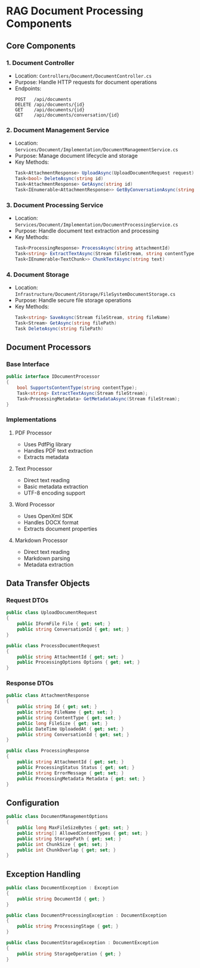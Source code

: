 # RAG Document Processing Components

## Core Components

### 1. Document Controller
- Location: `Controllers/Document/DocumentController.cs`
- Purpose: Handle HTTP requests for document operations
- Endpoints:
  ```
  POST   /api/documents
  DELETE /api/documents/{id}
  GET    /api/documents/{id}
  GET    /api/documents/conversation/{id}
  ```

### 2. Document Management Service
- Location: `Services/Document/Implementation/DocumentManagementService.cs`
- Purpose: Manage document lifecycle and storage
- Key Methods:
  ```csharp
  Task<AttachmentResponse> UploadAsync(UploadDocumentRequest request)
  Task<bool> DeleteAsync(string id)
  Task<AttachmentResponse> GetAsync(string id)
  Task<IEnumerable<AttachmentResponse>> GetByConversationAsync(string conversationId)
  ```

### 3. Document Processing Service
- Location: `Services/Document/Implementation/DocumentProcessingService.cs`
- Purpose: Handle document text extraction and processing
- Key Methods:
  ```csharp
  Task<ProcessingResponse> ProcessAsync(string attachmentId)
  Task<string> ExtractTextAsync(Stream fileStream, string contentType)
  Task<IEnumerable<TextChunk>> ChunkTextAsync(string text)
  ```

### 4. Document Storage
- Location: `Infrastructure/Document/Storage/FileSystemDocumentStorage.cs`
- Purpose: Handle secure file storage operations
- Key Methods:
  ```csharp
  Task<string> SaveAsync(Stream fileStream, string fileName)
  Task<Stream> GetAsync(string filePath)
  Task DeleteAsync(string filePath)
  ```

## Document Processors

### Base Interface
```csharp
public interface IDocumentProcessor
{
    bool SupportsContentType(string contentType);
    Task<string> ExtractTextAsync(Stream fileStream);
    Task<ProcessingMetadata> GetMetadataAsync(Stream fileStream);
}
```

### Implementations
1. PDF Processor
   - Uses PdfPig library
   - Handles PDF text extraction
   - Extracts metadata

2. Text Processor
   - Direct text reading
   - Basic metadata extraction
   - UTF-8 encoding support

3. Word Processor
   - Uses OpenXml SDK
   - Handles DOCX format
   - Extracts document properties

4. Markdown Processor
   - Direct text reading
   - Markdown parsing
   - Metadata extraction

## Data Transfer Objects

### Request DTOs
```csharp
public class UploadDocumentRequest
{
    public IFormFile File { get; set; }
    public string ConversationId { get; set; }
}

public class ProcessDocumentRequest
{
    public string AttachmentId { get; set; }
    public ProcessingOptions Options { get; set; }
}
```

### Response DTOs
```csharp
public class AttachmentResponse
{
    public string Id { get; set; }
    public string FileName { get; set; }
    public string ContentType { get; set; }
    public long FileSize { get; set; }
    public DateTime UploadedAt { get; set; }
    public string ConversationId { get; set; }
}

public class ProcessingResponse
{
    public string AttachmentId { get; set; }
    public ProcessingStatus Status { get; set; }
    public string ErrorMessage { get; set; }
    public ProcessingMetadata Metadata { get; set; }
}
```

## Configuration

```csharp
public class DocumentManagementOptions
{
    public long MaxFileSizeBytes { get; set; }
    public string[] AllowedContentTypes { get; set; }
    public string StoragePath { get; set; }
    public int ChunkSize { get; set; }
    public int ChunkOverlap { get; set; }
}
```

## Exception Handling

```csharp
public class DocumentException : Exception
{
    public string DocumentId { get; }
}

public class DocumentProcessingException : DocumentException
{
    public string ProcessingStage { get; }
}

public class DocumentStorageException : DocumentException
{
    public string StorageOperation { get; }
}
``` 